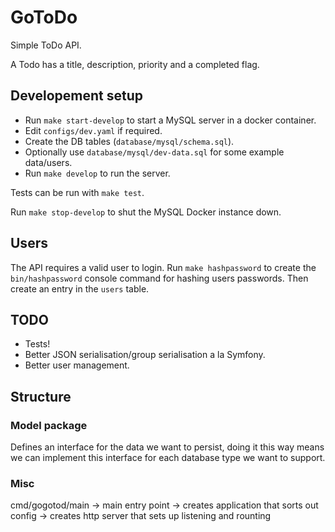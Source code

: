 # GoToDo

Simple ToDo API. 

A Todo has a title, description, priority and a completed flag.

## Developement setup

- Run `make start-develop` to start a MySQL server in a docker container.
- Edit `configs/dev.yaml` if required.
- Create the DB tables (`database/mysql/schema.sql`).
- Optionally use `database/mysql/dev-data.sql` for some example data/users.
- Run `make develop` to run the server.

Tests can be run with `make test`.

Run `make stop-develop` to shut the MySQL Docker instance down.

## Users

The API requires a valid user to login. Run `make hashpassword` to create the `bin/hashpassword` 
console command for hashing users passwords. Then create an entry in the `users` table.

## TODO

- Tests!
- Better JSON serialisation/group serialisation a la Symfony.
- Better user management.

## Structure

### Model package

Defines an interface for the data we want to persist, doing it this way means we can
implement this interface for each database type we want to support.

### Misc

cmd/gogotod/main -> 
    main entry point -> 
    creates application that sorts out config -> 
    creates http server that sets up listening and rounting